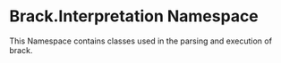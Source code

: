 ﻿# Brack.Interpretation Namespace

This Namespace contains classes used in the parsing and execution of brack.